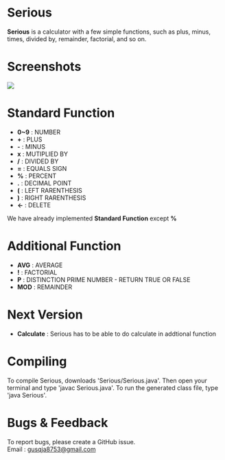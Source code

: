 # **Serious**

**Serious**
is a calculator with a few simple functions, such as plus, minus, times, divided by, remainder, factorial, and so on.

# **Screenshots**

![](http://imageshack.com/a/img921/4945/3EX9NE.png "")

# **Standard Function**

- **0~9** : NUMBER
- **+** :  PLUS
- **-** :  MINUS
- **x** : MUTIPLIED BY
- **/** : DIVIDED BY
- **=** : EQUALS SIGN
- **%** : PERCENT
- **.** : DECIMAL POINT
- **(** : LEFT RARENTHESIS
- **)** : RIGHT RARENTHESIS
- **<-** : DELETE

We have already implemented **Standard Function** except **%**


# **Additional Function**

- **AVG** : AVERAGE  
- **!** : FACTORIAL  
- **P** : DISTINCTION PRIME NUMBER - RETURN TRUE OR FALSE  
- **MOD** : REMAINDER

# **Next Version**

- **Calculate** : Serious has to be able to do calculate in addtional function


# **Compiling**  

To compile Serious, downloads 'Serious/Serious.java'.
Then open your terminal and type 'javac Serious.java'.
To run the generated class file, type 'java Serious'.


# **Bugs & Feedback**

To report bugs, please create a GitHub issue.  
Email : gusqja8753@gmail.com
